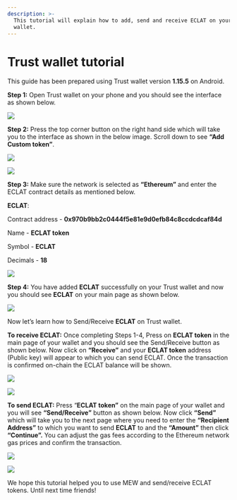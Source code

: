 ```yaml
---
description: >-
  This tutorial will explain how to add, send and receive ECLAT on your Trust
  wallet.
---
```


# Trust wallet tutorial

This guide has been prepared using Trust wallet version **1.15.5** on Android. 

**Step 1:** Open Trust wallet on your phone and you should see the interface as shown below. 

![](../../.gitbook/assets/0.jpeg)

**Step 2:** Press the top corner button on the right hand side which will take you to the interface as shown in the below image. Scroll down to see **“Add Custom token”**.

![](../../.gitbook/assets/2-1.jpg)

![](../../.gitbook/assets/2-2.jpg)

**Step 3:** Make sure the network is selected as **“Ethereum”** and enter the ECLAT contract details as mentioned below.

**ECLAT**:

Contract address - **0x970b9bb2c0444f5e81e9d0efb84c8ccdcdcaf84d**

Name - **ECLAT token**

Symbol - **ECLAT**

Decimals - **18**

![](../../.gitbook/assets/3%20%281%29.jpeg)

**Step 4:** You have added **ECLAT** successfully on your Trust wallet and now you should see **ECLAT** on your main page as shown below.

![](../../.gitbook/assets/4-1.jpg)

Now let’s learn how to Send/Receive **ECLAT** on Trust wallet.

**To receive ECLAT:** Once completing Steps 1-4, Press on **ECLAT token** in the main page of your wallet and you should see the Send/Receive button as shown below. Now click on **“Receive”** and your **ECLAT token** address \(Public key\) will appear to which you can send ECLAT. Once the transaction is confirmed on-chain the ECLAT balance will be shown.

![](../../.gitbook/assets/5-1.jpg)

![](../../.gitbook/assets/5-2.jpg)

**To send ECLAT:** Press “**ECLAT token”** on the main page of your wallet and you will see **“Send/Receive”** button as shown below. Now click **“Send”** which will take you to the next page where you need to enter the **“Recipient Address”** to which you want to send **ECLAT** to and the **“Amount”** then click **“Continue”.** You can adjust the gas fees according to the Ethereum network gas prices and confirm the transaction.

![](../../.gitbook/assets/6-1.jpg)

![](../../.gitbook/assets/6-2.jpg)

We hope this tutorial helped you to use MEW and send/receive ECLAT tokens. Until next time friends!

